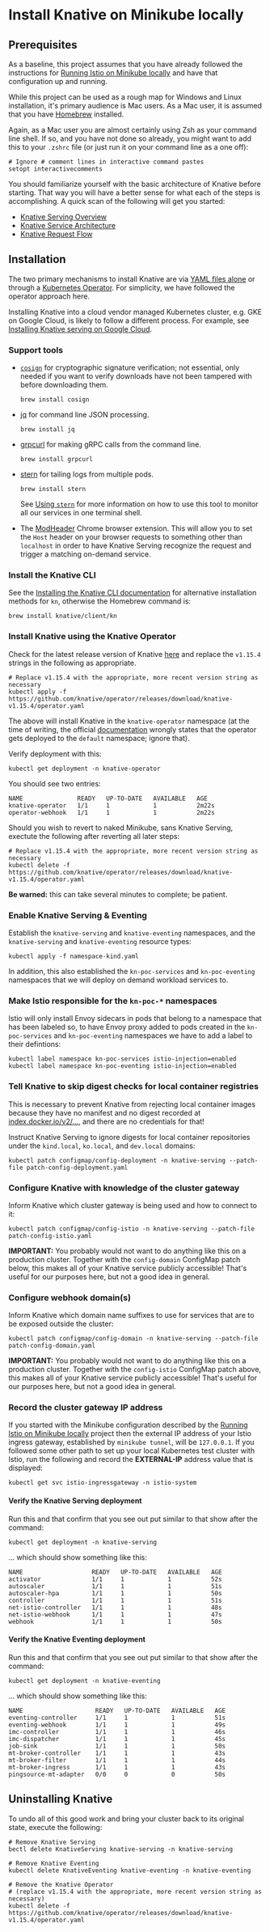 # Install Knative on Minikube locally

## Prerequisites

As a baseline, this project assumes that you have already followed the instructions for 
[Running Istio on Minikube locally](https://github.com/mikebway/k8s-istio-poc) and have that configuration up and
running.

While this project can be used as a rough map for Windows and Linux installation, it's primary audience is 
Mac users. As a Mac user, it is assumed that you have [Homebrew](https://brew.sh/) installed.

Again, as a Mac user you are almost certainly using Zsh as your command line shell. If so, and you have not done so 
already, you might want to add this to your `.zshrc` file (or just run it on your command line as a one off):

```shell
# Ignore # comment lines in interactive command pastes
setopt interactivecomments
```

You should familiarize yourself with the basic architecture of Knative before starting. That way you will have a
better sense for what each of the steps is accomplishing. A quick scan of the following will get you started:

* [Knative Serving Overview](https://knative.dev/docs/serving/)
* [Knative Service Architecture](https://knative.dev/docs/serving/architecture/)
* [Knative Request Flow](https://knative.dev/docs/serving/request-flow/)

## Installation

The two primary mechanisms to install Knative are via [YAML files alone](https://knative.dev/docs/install/yaml-install/) 
or through a [Kubernetes Operator](https://knative.dev/docs/install/operator/knative-with-operators/). For simplicity,
we have followed the operator approach here. 

Installing Knative into a cloud vendor managed Kubernetes cluster, e.g. GKE on Google Cloud, is likely to follow a 
different process. For example, see [Installing Knative serving on Google Cloud](https://cloud.google.com/kubernetes-engine/enterprise/knative-serving/docs/install/on-gcp).

### Support tools

* [`cosign`](https://docs.sigstore.dev/cosign/system_config/installation/) for cryptographic signature verification;
  not essential, only needed if you want to verify downloads have not been tampered with before downloading them.
  ```shell
  brew install cosign
  ```
* [jq](https://jqlang.github.io/jq/download/) for command line JSON processing.
  ```shell
  brew install jq
  ```
* [grpcurl](https://github.com/fullstorydev/grpcurl) for making gRPC calls from the command line.
  ```shell
  brew install grpcurl
  ```
* [stern](https://kubernetes.io/blog/2016/10/tail-kubernetes-with-stern/) for tailing logs from multiple pods.
  ```shell
  brew install stern
  ```
  See [Using `stern`](stern.md) for more information on how to use this tool to monitor all our services in one
  terminal shell.
  
* The [ModHeader](https://modheader.com/modheader)  Chrome browser extension. This will allow you to set the `Host` 
  header on your browser requests to something other than `localhost` in order to have Knative Serving recognize the 
  request and trigger a matching on-demand service.

### Install the Knative CLI

See the [Installing the Knative CLI documentation](https://knative.dev/docs/client/install-kn/) for alternative
installation methods for `kn`, otherwise the Homebrew command is: 

```shell
brew install knative/client/kn
```

### Install Knative using the Knative Operator

Check for the latest release version of Knative [here](https://github.com/knative/serving/releases) and replace the
`v1.15.4` strings in the following as appropriate.

```shell
# Replace v1.15.4 with the appropriate, more recent version string as necessary
kubectl apply -f https://github.com/knative/operator/releases/download/knative-v1.15.4/operator.yaml
```

The above will install Knative in the `knative-operator` namespace (at the time of writing, the official [documentation](https://knative.dev/docs/install/operator/knative-with-operators/#verify-your-knative-operator-installation)
wrongly states that the operator gets deployed to the `default` namespace; ignore that).

Verify deployment with this:

```shell
kubectl get deployment -n knative-operator
```

You should see two entries:

```text
NAME               READY   UP-TO-DATE   AVAILABLE   AGE
knative-operator   1/1     1            1           2m22s
operator-webhook   1/1     1            1           2m22s
```
Should you wish to revert to naked Minikube, sans Knative Serving, exectute the following after reverting all later
steps:

```shell
# Replace v1.15.4 with the appropriate, more recent version string as necessary
kubectl delete -f https://github.com/knative/operator/releases/download/knative-v1.15.4/operator.yaml
```

**Be warned:** this can take several minutes to complete; be patient.

### Enable Knative Serving & Eventing

Establish the `knative-serving` and `knative-eventing` namespaces, and the `knative-serving` and `knative-eventing` 
resource types:

```shell
kubectl apply -f namespace-kind.yaml
```

In addition, this also established the `kn-poc-services` and `kn-poc-eventing` namespaces that we will deploy 
on demand workload services to.

### Make Istio responsible for the `kn-poc-*` namespaces

Istio will only install Envoy sidecars in pods that belong to a namespace that has been labeled so, to have
Envoy proxy added to pods created in the `kn-poc-services` and `kn-poc-eventing` namespaces we have to add a label
to their defintions:

```shell
kubectl label namespace kn-poc-services istio-injection=enabled
kubectl label namespace kn-poc-eventing istio-injection=enabled
```

### Tell Knative to skip digest checks for local container registries

This is necessary to prevent Knative from rejecting local container images because they have no manifest and no
digest recorded at [index.docker.io/v2/...](https://index.docker.io/v2), and there are no credentials for that!

Instruct Knative Serving to ignore digests for local container repositories under the `kind.local`, `ko.local`,
and `dev.local` domains:

```shell
kubectl patch configmap/config-deployment -n knative-serving --patch-file patch-config-deployment.yaml
```

### Configure Knative with knowledge of the cluster gateway

Inform Knative which cluster gateway is being used and how to connect to it:

```shell
kubectl patch configmap/config-istio -n knative-serving --patch-file patch-config-istio.yaml
```

**IMPORTANT:** You probably would not want to do anything like this on a production cluster. Together with the
`config-domain` ConfigMap patch below, this makes all of your Knative service publicly accessible! That's useful
for our purposes here, but not a good idea in general.

### Configure webhook domain(s)

Inform Knative which domain name suffixes to use for services that are to be exposed outside the cluster:

```shell
kubectl patch configmap/config-domain -n knative-serving --patch-file patch-config-domain.yaml
```

**IMPORTANT:** You probably would not want to do anything like this on a production cluster. Together with the 
`config-istio` ConfigMap patch above, this makes all of your Knative service publicly accessible! That's useful
for our purposes here, but not a good idea in general.

### Record the cluster gateway IP address

If you started with the Minikube configuration described by the [Running Istio on Minikube locally](https://github.com/mikebway/k8s-istio-poc)
project then the external IP address of your Istio ingress gateway, established by `minikube tunnel`, will be `127.0.0.1`. 
If you followed some other path to set up your local Kubernetes test cluster with Istio, run the following and record 
the **EXTERNAL-IP** address value that is displayed:

```shell
kubectl get svc istio-ingressgateway -n istio-system
```

#### Verify the Knative Serving deployment

Run this and that confirm that you see out put similar to that show after the command:

```shell
kubectl get deployment -n knative-serving
```

... which should show something like this:

```text
NAME                   READY   UP-TO-DATE   AVAILABLE   AGE
activator              1/1     1            1           52s
autoscaler             1/1     1            1           51s
autoscaler-hpa         1/1     1            1           50s
controller             1/1     1            1           51s
net-istio-controller   1/1     1            1           48s
net-istio-webhook      1/1     1            1           47s
webhook                1/1     1            1           50s
```

#### Verify the Knative Eventing deployment

Run this and that confirm that you see out put similar to that show after the command:

```shell
kubectl get deployment -n knative-eventing
```

... which should show something like this:

```text
NAME                    READY   UP-TO-DATE   AVAILABLE   AGE
eventing-controller     1/1     1            1           51s
eventing-webhook        1/1     1            1           49s
imc-controller          1/1     1            1           46s
imc-dispatcher          1/1     1            1           45s
job-sink                1/1     1            1           50s
mt-broker-controller    1/1     1            1           43s
mt-broker-filter        1/1     1            1           44s
mt-broker-ingress       1/1     1            1           43s
pingsource-mt-adapter   0/0     0            0           50s
```

## Uninstalling Knative

To undo all of this good work and bring your cluster back to its original state, execute the following:

```shell
# Remove Knative Serving
bectl delete KnativeServing knative-serving -n knative-serving

# Remove Knative Eventing
kubectl delete KnativeEventing knative-eventing -n knative-eventing

# Remove the Knative Operator
# (replace v1.15.4 with the appropriate, more recent version string as necessary)
kubectl delete -f https://github.com/knative/operator/releases/download/knative-v1.15.4/operator.yaml
```


